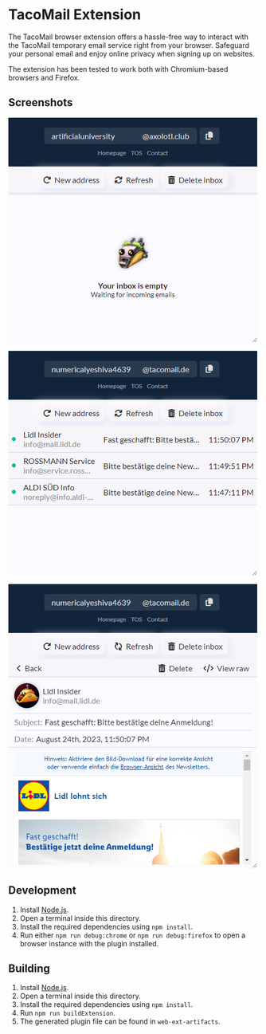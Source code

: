 # TacoMail Extension
The TacoMail browser extension offers a hassle-free way to interact with the TacoMail temporary email service right from your browser. Safeguard your personal email and enjoy online privacy when signing up on websites.

The extension has been tested to work both with Chromium-based browsers and Firefox.

## Screenshots
![Screenshot 1](git_assets/screenshot_1.png)

![Screenshot 2](git_assets/screenshot_2.png)

![Screenshot 3](git_assets/screenshot_3.png)

## Development
1. Install [Node.js](https://nodejs.org/en).
2. Open a terminal inside this directory.
3. Install the required dependencies using `npm install`.
4. Run either `npm run debug:chrome` or `npm run debug:firefox` to open a browser instance with the plugin installed.

## Building
1. Install [Node.js](https://nodejs.org/en).
2. Open a terminal inside this directory.
3. Install the required dependencies using `npm install`.
4. Run `npm run buildExtension`.
5. The generated plugin file can be found in `web-ext-artifacts`.
